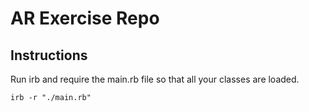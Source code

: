 # AR Exercise Repo

## Instructions

Run irb and require the main.rb file so that all your classes are loaded.

    irb -r "./main.rb"

